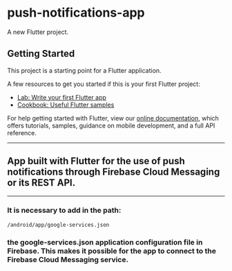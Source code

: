 # push-notifications-app

A new Flutter project.

## Getting Started

This project is a starting point for a Flutter application.

A few resources to get you started if this is your first Flutter project:

- [Lab: Write your first Flutter app](https://flutter.dev/docs/get-started/codelab)
- [Cookbook: Useful Flutter samples](https://flutter.dev/docs/cookbook)

For help getting started with Flutter, view our
[online documentation](https://flutter.dev/docs), which offers tutorials,
samples, guidance on mobile development, and a full API reference.

-------

## App built with Flutter for the use of push notifications through Firebase Cloud Messaging or its REST API.

-------

### It is necessary to add in the path:

```
/android/app/google-services.json
```
### the google-services.json application configuration file in Firebase. This makes it possible for the app to connect to the Firebase Cloud Messaging service.
